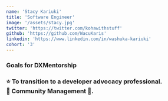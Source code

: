 ```yaml
---
name: 'Stacy Kariuki'
title: 'Software Engineer'
image: '/assets/stacy.jpg'
twitter: 'https://twitter.com/kohawithstuff'
github: 'https://github.com/WacuKaris'
linkedin: 'https://www.linkedin.com/in/washuka-kariuki'
cohort: '3'
---
```


<div>
  <h3>Goals for DXMentorship<h3>
  ⭐ To transition to a developer advocacy professional. <br/>
  💜 Community Management 💜. 
</div>
